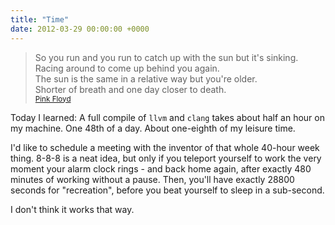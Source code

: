 ```yaml
---
title: "Time"
date: 2012-03-29 00:00:00 +0000
---
```

> So you run and you run to catch up with the sun but it's sinking.<br>
> Racing around to come up behind you again.<br>
> The sun is the same in a relative way but you're older.<br>
> Shorter of breath and one day closer to death.<br>
> <small>[Pink Floyd](http://www.youtube.com/watch?v=MUt7qmSvxLI)</small>

Today I learned: A full compile of `llvm` and `clang` takes about half an
hour on my machine. One 48th of a day. About one-eighth of my leisure
time.

I'd like to schedule a meeting with the inventor of that whole 40-hour
week thing. 8-8-8 is a neat idea, but only if you teleport yourself
to work the very moment your alarm clock rings - and back home again,
after exactly 480 minutes of working without a pause. Then, you'll have
exactly 28800 seconds for "recreation", before you beat yourself to sleep
in a sub-second.

I don't think it works that way.